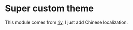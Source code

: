 # Super custom theme

This module comes from [riv](https://www.opencart.com/index.php?route=marketplace/extension/info&extension_id=27052&filter_category_id=1&filter_license=0&filter_download_id=39), I just add Chinese localization.